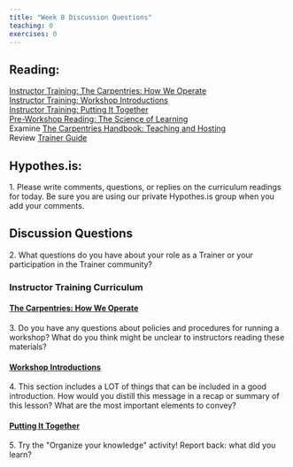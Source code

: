 ```yaml
--- 
title: "Week 8 Discussion Questions"    
teaching: 0 
exercises: 0        
---
```


## Reading:
 
[Instructor Training: The Carpentries: How We Operate](https://carpentries.github.io/instructor-training/21-carpentries/index.html)  
[Instructor Training: Workshop Introductions](https://carpentries.github.io/instructor-training/23-introductions/index.html)  
[Instructor Training: Putting It Together](https://carpentries.github.io/instructor-training/24-practices/index.html)  
[Pre-Workshop Reading: The Science of Learning](https://carpentries.github.io/instructor-training/files/papers/science-of-learning-2015.pdf)  
Examine [The Carpentries Handbook: Teaching and Hosting](https://docs.carpentries.org/topic_folders/hosts_instructors/index.html)  
Review [Trainer Guide](https://docs.carpentries.org/topic_folders/instructor_training/trainers_guide.html)

## Hypothes.is:
1\. Please write comments, questions, or replies on the curriculum readings for today. Be sure you are using our private Hypothes.is group when you add your comments.

## Discussion Questions

2\. What questions do you have about your role as a Trainer or your participation in the Trainer community? 

### Instructor Training Curriculum

#### [The Carpentries: How We Operate](https://carpentries.github.io/instructor-training/21-carpentries/index.html)

3\. Do you have any questions about policies and procedures for running a workshop? What do you think might be unclear to instructors reading these materials?

#### [Workshop Introductions](https://carpentries.github.io/instructor-training/23-introductions/index.html)
4\. This section includes a LOT of things that can be included in a good introduction. How would you distill this message in a recap or summary of this lesson? What are the most important elements to convey?

#### [Putting It Together](https://carpentries.github.io/instructor-training/24-practices/index.html) 

5\. Try the "Organize your knowledge" activity! Report back: what did you learn?




